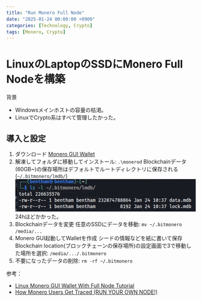 ```yaml
---
title: "Run Monero Full Node"
date: "2025-01-24 00:00:00 +0900"
categories: [Technology, Crypto]
tags: [Monero, Crypto]
---
```


# LinuxのLaptopのSSDにMonero Full Nodeを構築
背景
- Windowsメインホストの容量の枯渇。
- LinuxでCrypto系はすべて管理したかった。

## 導入と設定

1. ダウンロード
    [Monero GUI Wallet](https://www.getmonero.org/downloads/#gui)
2. 解凍してフォルダに移動してインストール: `.\monerod`
    Blockchainデータ(60GB~)の保存場所はデフォルトでルートディレクトリに保存される(`~/.bitmonero/lmdb/`)
    ![alt text](../assets/images/2025-01-24_12-58.png)
    24hほどかかった。
3. Blockchainデータを変更
    任意のSSDにデータを移動: `mv ~/.bitmonero /media/...`
4. Monero GUI起動してWalletを作成
    シードの情報などを紙に書いて保存
    Blockchain location(ブロックチェーンの保存場所)の設定画面で3で移動した場所を選択: `/media/.../.bitmonero`
5. 不要になったデータの削除: `rm -rf ~/.bitmonero`

参考：
- [Linux Monero GUI Wallet With Full Node Tutorial](https://www.youtube.com/watch?v=8hrWaDVfqOU)
- [How Monero Users Get Traced (RUN YOUR OWN NODE!)](https://www.youtube.com/watch?v=WkphgF6Hn4w)


